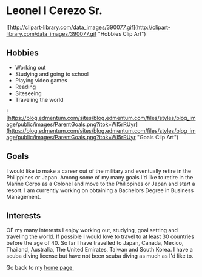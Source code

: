 # Leonel I Cerezo Sr.

![http://clipart-library.com/data_images/390077.gif](http://clipart-library.com/data_images/390077.gif "Hobbies Clip Art")

## Hobbies
+ Working out
+ Studying and going to school
+ Playing video games
+ Reading
+ Siteseeing
+ Traveling the world

![https://blog.edmentum.com/sites/blog.edmentum.com/files/styles/blog_image/public/images/ParentGoals.png?itok=WI5rRUyr](https://blog.edmentum.com/sites/blog.edmentum.com/files/styles/blog_image/public/images/ParentGoals.png?itok=WI5rRUyr "Goals Clip Art")

## Goals
I would like to make a career out of the military and eventually retire in the Philippines or Japan. Among some of my many goals I'd like to retire in the Marine Corps as a Colonel and move to the Philippines or Japan and start a resort. I am currently working on obtaining a Bachelors Degree in Business Management.

## Interests

OF my many interests I enjoy working out, studying, goal setting and traveling the world. If possible I would love to travel to at least 30 countries before the age of 40. So far I have travelled to Japan, Canada, Mexico, Thailand, Australia, The United Emirates, Taiwan and South Korea. I have a scuba diving license but have not been scuba diving as much as I'd like to.

Go back to my [home page.](https://iwakunibob.github.io/bio "My home page")
